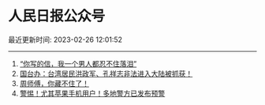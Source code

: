 # 人民日报公众号

最近更新时间: 2023-02-26 12:01:52

--- 
1. [“你写的信，我一个男人都忍不住落泪”](https://mp.weixin.qq.com/s/OZPi4DZbYizfgvNU39_JXw) 
2. [国台办：台湾居民洪政军、孔祥志非法进入大陆被抓获！](https://mp.weixin.qq.com/s/k73INICM5xW2yOzFOmSo5A) 
3. [周师傅，你藏不住了！](https://mp.weixin.qq.com/s/WfXVrdigTHsig-lPmXa2Qg) 
4. [警惕！尤其苹果手机用户！多地警方已发布预警](https://mp.weixin.qq.com/s/dstIjn-E3kZdTOSCSzumKQ) 
